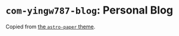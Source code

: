 # `com-yingw787-blog`: Personal Blog

Copied from [the `astro-paper` theme](https://github.com/satnaing/astro-paper).

